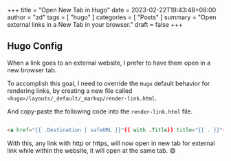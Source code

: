 +++
title =  "Open New Tab in Hugo"
date = 2023-02-22T19:43:48+08:00
author = "zd"
tags = [ "hugo" ]
categories = [ "Posts" ]
summary = "Open external links in a New Tab in your browser."
draft = false
+++

## Hugo Config

When a link goes to an external website, I prefer to have them open in a new browser tab. 

To accomplish this goal, I need to override the `Hugo` default behavior for rendering links, by creating a new file called `<hugo>/layouts/_default/_markup/render-link.html`.

And copy-paste the following code into the `render-link.html` file. 

```html

<a href="{{ .Destination | safeURL }}"{{ with .Title}} title="{{ . }}"{{ end }}{{ if or (strings.HasPrefix .Destination "http") (strings.HasPrefix .Destination "https") }} target="_blank"{{ end }} >{{ .Text | safeHTML }}</a>

```

With this, any link with http or https, will now open in new tab for external link while within the website, it will open at the same tab. :smile:


